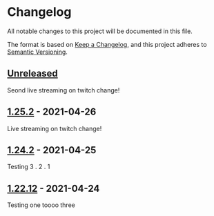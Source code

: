 # Changelog

All notable changes to this project will be documented in this file.

The format is based on [Keep a Changelog](https://keepachangelog.com/en/1.0.0/),
and this project adheres to [Semantic Versioning](https://semver.org/spec/v2.0.0.html).

## [Unreleased]

Seond live streaming on twitch change!

## [1.25.2] - 2021-04-26

Live streaming on twitch change!

## [1.24.2] - 2021-04-25

Testing 3 . 2 . 1

## [1.22.12] - 2021-04-24

Testing one toooo three

[Unreleased]: https://github.com/bUnit-dev/workflows/compare/v1.25.2...HEAD

[1.25.2]: https://github.com/bUnit-dev/workflows/compare/v1.24.2...v1.25.2

[1.24.2]: https://github.com/bUnit-dev/workflows/compare/v1.22.12...v1.24.2

[1.22.12]: https://github.com/bUnit-dev/workflows/compare/0331029b45935c3068dbf5daf3ef84357504b366...v1.22.12
